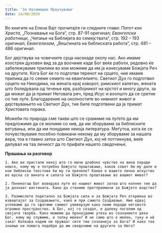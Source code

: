 ```yaml
---
title: 'За Натамошно Проучување'
date: 14/08/2020
---
```


Во книгите на Елена Вајт прочитајте ги следните глави: *Патот кон Христа*, „Познавање на Бога“, стр. 87-91 оригинал; *Евангелски работници*, „Читање на Библијата во семејствата“, стр. 192 – 193 оригинал; *Евангелизам*, „Вештината на библиската работа“, стр. 481 – 486 оригинал.

Бог дејствува на човечките срца насекаде околу нас. Ако имаме изострен духовен вид за да воочиме каде Бог веќе работи, редовно ќе забележуваме прилики во кои можеме да им ја изнесуваме Божјата Реч на другите. Кога Бог ќе го подготви теренот на срцето, ние имаме прилика да го сееме семето на евангелието. Светиот Дух го подготвил срцето на Никодима, на жената крај изворот, римскиот капетан, жената што боледувала од течење крв, разбојникот на крстот и многу други, за да можат да ја примат Неговата реч, пред Исус и воопшто да се сретне со тие луѓе. Благодарение на околностите во нивниот живот и дејствувањето на Светиот Дух, тие биле подготвени да ја примат Христовата порака.

Можеби по природа сме такви што се срамиме на луѓето да им предложиме да се молиме со нив, да им зборуваме за библиските ветувања, или да им понудиме некоја литература. Меѓутоа, кога ќе се почувствуваме посебно повикани некому да му зборуваме за нашата вера, тоа е главно затоа што Светиот Дух, кој нѐ поттикнува, веќе делувал на таа личност да го прифати нашето сведочење.

**Прашања за разговор**

`1. Ако ви пристапи некој што го мачи длабоко чувство на вина поради нешто, кому му е потребно Божјото проштавање, каков совет би му дале и кои библиски текстови би му ги пренеле? Какво е вашето лично искуство во врска со вината и силата на Божјето проштавање во вашиот живот?`

`2. Понекогаш Бог воведува луѓе во нашиот живот затоа што копнее тие да ја дознаат вистината. Како да станеме претприемачи за Божјето водство?`

`3. Размислете подетално за Божјата сила и за Божјата Реч откриена во извештајот за Создавањето, како и при самото Создавање. Ние едвај успеваме да го сфатиме самиот универзум како поим поради неговото огромно пространство. А Бог, кој го создал, е далеку поголем од својата творба. Како можеме да пронајдеме утеха во сознанието дека Бог, кому му служиме, е толку моќен? И не само што е моќен, туку и нѐ сака! Колкава надеж ни пружаат сите тие сознанија за Бога? И како тоа знаење ни помага подобро да им сведочиме на другите за Него?`